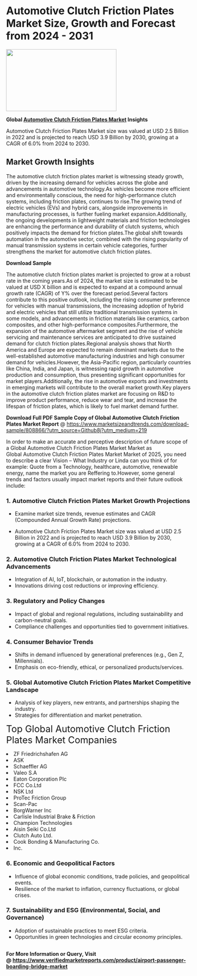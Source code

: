 <H1>Automotive Clutch Friction Plates Market Size, Growth and Forecast from 2024 - 2031</H1><img class="aligncenter size-medium wp-image-584254" src="https://thirdeyenews.in/wp-content/uploads/2024/09/Global-Market-Research-300x168.jpeg" alt="" width="300" height="168" /><p><strong>Global&nbsp;<a href="https://www.marketsizeandtrends.com/download-sample/808866/?utm_source=Github8j?utm_medium=219">Automotive Clutch Friction Plates Market</a> Insights</strong></p><p>Automotive Clutch Friction Plates Market size was valued at USD 2.5 Billion in 2022 and is projected to reach USD 3.9 Billion by 2030, growing at a CAGR of 6.0% from 2024 to 2030.</p><p><h2>Market Growth Insights</h2> <p>The automotive clutch friction plates market is witnessing steady growth, driven by the increasing demand for vehicles across the globe and advancements in automotive technology.As vehicles become more efficient and environmentally conscious, the need for high-performance clutch systems, including friction plates, continues to rise.The growing trend of electric vehicles (EVs) and hybrid cars, alongside improvements in manufacturing processes, is further fueling market expansion.Additionally, the ongoing developments in lightweight materials and friction technologies are enhancing the performance and durability of clutch systems, which positively impacts the demand for friction plates.The global shift towards automation in the automotive sector, combined with the rising popularity of manual transmission systems in certain vehicle categories, further strengthens the market for automotive clutch friction plates.</p> <p><strong>Download Sample</strong></p> <p>The automotive clutch friction plates market is projected to grow at a robust rate in the coming years.As of 2024, the market size is estimated to be valued at USD X billion and is expected to expand at a compound annual growth rate (CAGR) of Y% over the forecast period.Several factors contribute to this positive outlook, including the rising consumer preference for vehicles with manual transmissions, the increasing adoption of hybrid and electric vehicles that still utilize traditional transmission systems in some models, and advancements in friction materials like ceramics, carbon composites, and other high-performance composites.Furthermore, the expansion of the automotive aftermarket segment and the rise of vehicle servicing and maintenance services are anticipated to drive sustained demand for clutch friction plates.Regional analysis shows that North America and Europe are expected to remain dominant markets due to the well-established automotive manufacturing industries and high consumer demand for vehicles.However, the Asia-Pacific region, particularly countries like China, India, and Japan, is witnessing rapid growth in automotive production and consumption, thus presenting significant opportunities for market players.Additionally, the rise in automotive exports and investments in emerging markets will contribute to the overall market growth.Key players in the automotive clutch friction plates market are focusing on R&D to improve product performance, reduce wear and tear, and increase the lifespan of friction plates, which is likely to fuel market demand further.<p><span class=""><strong>Download Full PDF Sample Copy of Global Automotive Clutch Friction Plates Market Report</strong> @ <a href="https://www.marketsizeandtrends.com/download-sample/808866/?utm_source=Github8j?utm_medium=219" target="_blank">https://www.marketsizeandtrends.com/download-sample/808866/?utm_source=Github8j?utm_medium=219</a></span></p><p>In order to make an accurate and perceptive description of future scope of a Global&nbsp;Automotive Clutch Friction Plates Market Market as Global&nbsp;Automotive Clutch Friction Plates Market Market of 2025, you need to describe a clear Vision &ndash; What Industry or Linda can you think of for example: Quote from a Technology, healthcare, automotive, renewable energy, name the market you are Reffering to.However, some general trends and factors usually impact market reports and their future outlook include:</p><h3>1.&nbsp;<strong>Automotive Clutch Friction Plates Market Growth Projections</strong></h3><ul><li>Examine market size trends, revenue estimates and CAGR (Compounded Annual Growth Rate) projections.</li><li><p>Automotive Clutch Friction Plates Market size was valued at USD 2.5 Billion in 2022 and is projected to reach USD 3.9 Billion by 2030, growing at a CAGR of 6.0% from 2024 to 2030.</p></li></ul><h3>2.&nbsp;<strong>Automotive Clutch Friction Plates Market Technological Advancements</strong></h3><ul><li>Integration of AI, IoT, blockchain, or automation in the industry.</li><li>Innovations driving cost reductions or improving efficiency.</li></ul><h3>3.&nbsp;<strong>Regulatory and Policy Changes</strong></h3><ul><li>Impact of global and regional regulations, including sustainability and carbon-neutral goals.</li><li>Compliance challenges and opportunities tied to government initiatives.</li></ul><h3>4.&nbsp;<strong>Consumer Behavior Trends</strong></h3><ul><li>Shifts in demand influenced by generational preferences (e.g., Gen Z, Millennials).</li><li>Emphasis on eco-friendly, ethical, or personalized products/services.</li></ul><h3>5.&nbsp;<strong>Global Automotive Clutch Friction Plates Market Competitive Landscape</strong></h3><ul><li>Analysis of key players, new entrants, and partnerships shaping the industry.</li><li>Strategies for differentiation and market penetration.</li></ul><p data-pm-slice="1 1 []"><span style="color: inherit; font-family: inherit; font-size: 25px;">Top Global Automotive Clutch Friction Plates Market Companies</span></p><div class="" data-test-id=""><p><li>ZF Friedrichshafen AG</li><li> ASK</li><li> Schaeffler AG</li><li> Valeo S.A</li><li> Eaton Corporation Plc</li><li> FCC Co.Ltd</li><li> NSK Ltd</li><li> ProTec Friction Group</li><li> Scan-Pac</li><li> BorgWarner Inc</li><li> Carlisle Industrial Brake & Friction</li><li> Champion Technologies</li><li> Aisin Seiki Co.Ltd</li><li> Clutch Auto Ltd.</li><li> Cook Bonding & Manufacturing Co.</li><li> Inc.</li></p></div><h3>6.&nbsp;<strong>Economic and Geopolitical Factors</strong></h3><ul><li>Influence of global economic conditions, trade policies, and geopolitical events.</li><li>Resilience of the market to inflation, currency fluctuations, or global crises.</li></ul><h3>7.&nbsp;<strong>Sustainability and ESG (Environmental, Social, and Governance)</strong></h3><ul><li>Adoption of sustainable practices to meet ESG criteria.</li><li>Opportunities in green technologies and circular economy principles.</li></ul><h2><strong style="font-size: 14px;">For More Information or Query, Visit @&nbsp;</strong><a style="background-color: #ffffff; font-size: 14px;" href="https://www.marketsizeandtrends.com/report/automotive-clutch-friction-plates-market/" target="_blank">https://www.verifiedmarketreports.com/product/airport-passenger-boarding-bridge-market</a></h2>